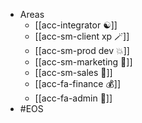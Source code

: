 - Areas
    - [[acc-integrator ☯️]]
    - [[acc-sm-client xp 🪄]]
    - [[acc-sm-prod dev 💥]]
    - [[acc-sm-marketing 📣]]
    - [[acc-sm-sales 🚀]]
    - [[acc-fa-finance 💰]]
    - [[acc-fa-admin 💼]]
- #EOS
